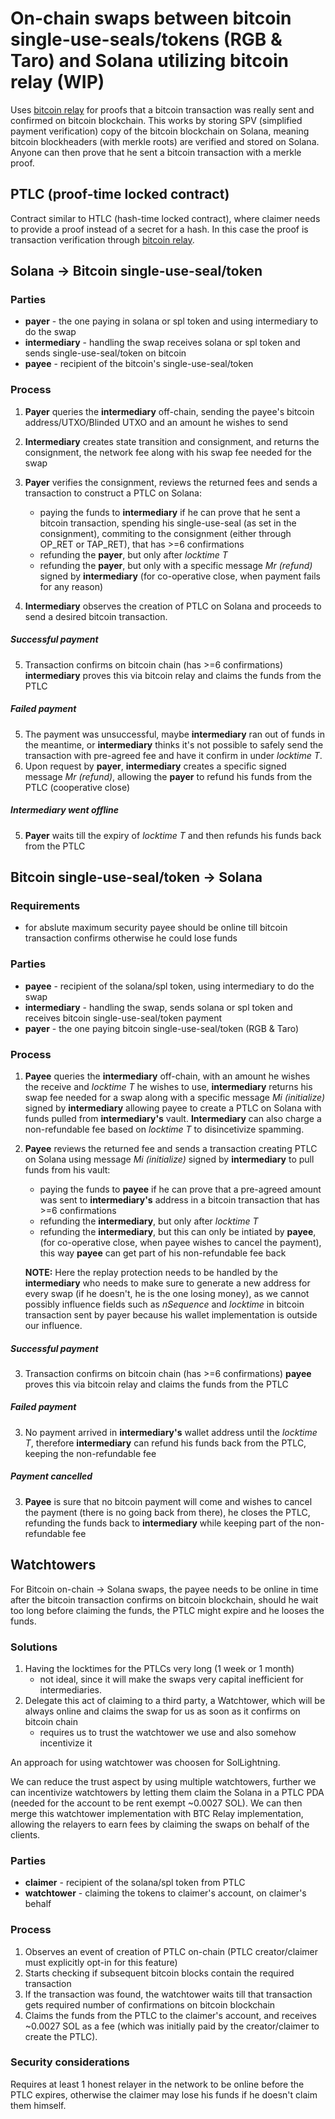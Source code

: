 # On-chain swaps between bitcoin single-use-seals/tokens (RGB & Taro) and Solana utilizing bitcoin relay (WIP)

Uses [bitcoin relay](https://github.com/adambor/BTCRelay-Sol) for proofs that a bitcoin transaction was really sent and confirmed on bitcoin blockchain. This works by storing SPV (simplified payment verification) copy of the bitcoin blockchain on Solana, meaning bitcoin blockheaders (with merkle roots) are verified and stored on Solana. Anyone can then prove that he sent a bitcoin transaction with a merkle proof.

## PTLC (proof-time locked contract)
Contract similar to HTLC (hash-time locked contract), where claimer needs to provide a proof instead of a secret for a hash. In this case the proof is transaction verification through [bitcoin relay](https://github.com/adambor/BTCRelay-Sol).



## Solana -> Bitcoin single-use-seal/token

### Parties
- **payer** - the one paying in solana or spl token and using intermediary to do the swap
- **intermediary** - handling the swap receives solana or spl token and sends single-use-seal/token on bitcoin
- **payee** - recipient of the bitcoin's single-use-seal/token

### Process
1. **Payer** queries the **intermediary** off-chain, sending the payee's bitcoin address/UTXO/Blinded UTXO and an amount he wishes to send
2. **Intermediary** creates state transition and consignment, and returns the consignment, the network fee along with his swap fee needed for the swap
3. **Payer** verifies the consignment, reviews the returned fees and sends a transaction to construct a PTLC on Solana:
	- paying the funds to **intermediary** if he can prove that he sent a bitcoin transaction, spending his single-use-seal (as set in the consignment), commiting to the consignment (either through OP_RET or TAP_RET), that has >=6 confirmations
	- refunding the **payer**, but only after _locktime T_
	- refunding the **payer**, but only with a specific message _Mr (refund)_ signed by **intermediary** (for co-operative close, when payment fails for any reason)

4. **Intermediary** observes the creation of PTLC on Solana and proceeds to send a desired bitcoin transaction.

##### Successful payment
5. Transaction confirms on bitcoin chain (has >=6 confirmations) **intermediary** proves this via bitcoin relay and claims the funds from the PTLC

##### Failed payment
5. The payment was unsuccessful, maybe **intermediary** ran out of funds in the meantime, or **intermediary** thinks it's not possible to safely send the transaction with pre-agreed fee and have it confirm in under _locktime T_.
6. Upon request by **payer**, **intermediary** creates a specific signed message _Mr (refund)_, allowing the **payer** to refund his funds from the PTLC (cooperative close)

##### Intermediary went offline
5. **Payer** waits till the expiry of _locktime T_ and then refunds his funds back from the PTLC


## Bitcoin single-use-seal/token -> Solana

### Requirements
- for abslute maximum security payee should be online till bitcoin transaction confirms otherwise he could lose funds

### Parties
- **payee** - recipient of the solana/spl token, using intermediary to do the swap
- **intermediary** - handling the swap, sends solana or spl token and receives bitcoin single-use-seal/token payment
- **payer** - the one paying bitcoin single-use-seal/token (RGB & Taro)

### Process
1. **Payee** queries the **intermediary** off-chain, with an amount he wishes the receive and _locktime T_ he wishes to use, **intermediary** returns his swap fee needed for a swap along with a specific message _Mi (initialize)_ signed by **intermediary** allowing payee to create a PTLC on Solana with funds pulled from **intermediary's** vault. **Intermediary** can also charge a non-refundable fee based on _locktime T_ to disincetivize spamming.
2. **Payee** reviews the returned fee and sends a transaction creating PTLC on Solana using message _Mi (initialize)_ signed by **intermediary** to pull funds from his vault:
	- paying the funds to **payee** if he can prove that a pre-agreed amount was sent to **intermediary's** address in a bitcoin transaction that has >=6 confirmations
	- refunding the **intermediary**, but only after _locktime T_
	- refunding the **intermediary**, but this can only be intiated by **payee**, (for co-operative close, when payee wishes to cancel the payment), this way **payee** can get part of his non-refundable fee back

	**NOTE:** Here the replay protection needs to be handled by the **intermediary** who needs to make sure to generate a new address for every swap (if he doesn't, he is the one losing money), as we cannot possibly influence fields such as _nSequence_ and _locktime_ in bitcoin transaction sent by payer because his wallet implementation is outside our influence.

##### Successful payment
3. Transaction confirms on bitcoin chain (has >=6 confirmations) **payee** proves this via bitcoin relay and claims the funds from the PTLC

##### Failed payment
3. No payment arrived in **intermediary's** wallet address until the _locktime T_, therefore **intermediary** can refund his funds back from the PTLC, keeping the non-refundable fee

##### Payment cancelled
3. **Payee** is sure that no bitcoin payment will come and wishes to cancel the payment (there is no going back from there), he closes the PTLC, refunding the funds back to **intermediary** while keeping part of the non-refundable fee


## Watchtowers
For Bitcoin on-chain -> Solana swaps, the payee needs to be online in time after the bitcoin transaction confirms on bitcoin blockchain, should he wait too long before claiming the funds, the PTLC might expire and he looses the funds.
### Solutions
1. Having the locktimes for the PTLCs very long (1 week or 1 month)
    - not ideal, since it will make the swaps very capital inefficient for intermediaries.
2. Delegate this act of claiming to a third party, a Watchtower, which will be always online and claims the swap for us as soon as it confirms on bitcoin chain
    - requires us to trust the watchtower we use and also somehow incentivize it

An approach for using watchtower was choosen for SolLightning.

We can reduce the trust aspect by using multiple watchtowers, further we can incentivize watchtowers by letting them claim the Solana in a PTLC PDA (needed for the account to be rent exempt \~0.0027 SOL). We can then merge this watchtower implementation with BTC Relay implementation, allowing the relayers to earn fees by claiming the swaps on behalf of the clients.


### Parties
- **claimer** - recipient of the solana/spl token from PTLC
- **watchtower** - claiming the tokens to claimer's account, on claimer's behalf

### Process
1. Observes an event of creation of PTLC on-chain (PTLC creator/claimer must explicitly opt-in for this feature)
2. Starts checking if subsequent bitcoin blocks contain the required transaction
3. If the transaction was found, the watchtower waits till that transaction gets required number of confirmations on bitcoin blockchain
4. Claims the funds from the PTLC to the claimer's account, and receives \~0.0027 SOL as a fee (which was initially paid by the creator/claimer to create the PTLC).

### Security considerations
Requires at least 1 honest relayer in the network to be online before the PTLC expires, otherwise the claimer may lose his funds if he doesn't claim them himself.

